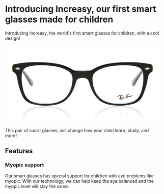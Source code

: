 # Introducing Increasy, our first smart glasses made for children

Introducing Increasy, the world's first smart glasses for children, with a cool design!

![Increasy glasses](Increasy.png)

This pair of smart glasses, will change how your child learn, study, and more! 

## Features 

### Myopic support

Our smart glasses has special support for children with eye problems like myopic. With our technology, we can help keep the eye balanced and the myopic level will stay the same. 

